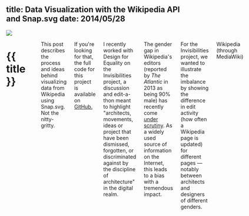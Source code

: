 title: Data Visualization with the Wikipedia API and Snap.svg
date: 2014/05/28
---

<img src="## assets ##/2014/05/invisibles-banner.gif">

<div class="row container">
    <div class="two columns spacer"></div>
    <div class="eight columns normalize">
        <h1 class="bold">{{ title }}</h1>
        <p data-date="{{ date }}" class="caption"></p>
        <p>This post describes the process and ideas behind visualizing data from Wikipedia using Snap.svg. Not the nitty-gritty.</p>
        <p>If you're looking for that, the full code for this project is available on <a href="https://github.com/scottdonaldson/dfe/invisibles.js" class="ext" target="_blank">GitHub.</a></p>
        <p>I recently worked with Design for Equality on the Invisibilities project, a discussion and edit-a-thon meant to highlight "architects, movements, ideas or project that have been dismissed, forgotten, or discriminated against by the discipline of architecture" in the digital realm.</p>
        <p>The gender gap in Wikipedia's editors (reported by <em>The Atlantic</em> in 2013 as being 90% male) has recently come <a href="http://nymag.com/thecut/2014/02/closing-wikipedias-gender-gap-reluctantly.html" target="_blank">under</a> <a href="http://www.nytimes.com/2011/01/31/business/media/31link.html?_r=0" target="_blank">scrutiny</a>. As a widely used source of information on the Internet, this leads to a bias with a tremendous impact.</p>
        <p>For the Invisibilities project, we wanted to illustrate the imbalance by showing the difference in edit activity (how often a Wikipedia page is updated) for different pages &mdash; notably between architects and designers of different genders.</p>
        <p>Wikipedia (through MediaWiki)</p>
    </div>
</div>
